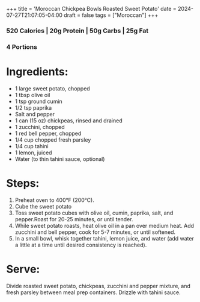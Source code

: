 +++
title = 'Moroccan Chickpea Bowls Roasted Sweet Potato'
date = 2024-07-27T21:07:05-04:00
draft = false
tags = ["Moroccan"]
+++
 
### 520 Calories | 20g Protein | 50g Carbs | 25g Fat
### 4 Portions

# Ingredients:
- 1 large sweet potato, chopped
- 1 tbsp olive oil
- 1 tsp ground cumin
- 1/2 tsp paprika
- Salt and pepper
- 1 can (15 oz) chickpeas, rinsed and drained
- 1 zucchini, chopped
- 1 red bell pepper, chopped
- 1/4 cup chopped fresh parsley
- 1/4 cup tahini
- 1 lemon, juiced
- Water (to thin tahini sauce, optional)

# Steps:
1. Preheat oven to 400°F (200°C). 
2. Cube the sweet potato
3. Toss sweet potato cubes with olive oil, cumin, paprika, salt, and pepper.Roast for 20-25 minutes, or until tender.
4. While sweet potato roasts, heat olive oil in a pan over medium heat. Add zucchini and bell pepper, cook for 5-7 minutes, or until softened.
5. In a small bowl, whisk together tahini, lemon juice, and water (add water a little at a time until desired consistency is reached).

# Serve: 
Divide roasted sweet potato, chickpeas, zucchini and pepper mixture, and fresh parsley between meal prep containers. Drizzle with tahini sauce.


